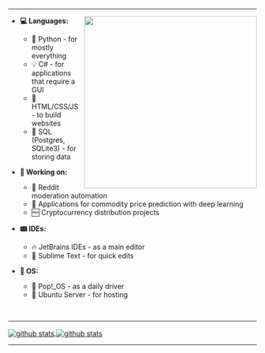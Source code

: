 

<!--
**MiranDaniel/MiranDaniel** is a ✨ _special_ ✨ repository because its `README.md` (this file) appears on your GitHub profile.

Here are some ideas to get you started:

- 🔭 I’m currently working on ...
- 🌱 I’m currently learning ...
- 👯 I’m looking to collaborate on ...
- 🤔 I’m looking for help with ...
- 💬 Ask me about ...
- 📫 How to reach me: ...
- 😄 Pronouns: ...
- ⚡ Fun fact: ...
-->
---
<img align="right" src="https://github.githubassets.com/images/modules/site/home/astro-mona.svg" width=350>

* **💻 Languages:**
    - 🐍 Python - for mostly everything
    - 💡 C# - for applications that require a GUI
    - 📡 HTML/CSS/JS - to build websites
    - 💾 SQL (Postgres, SQLite3) - for storing data

* **👷 Working on:**
    - 🔨 Reddit moderation automation
    - 💸 Applications for commodity price prediction with deep learning
    - 🆓 Cryptocurrency distribution projects

* **📟 IDEs:**
    - 🔥 JetBrains IDEs - as a main editor
    - 💨 Sublime Text - for quick edits

* **🐧 OS:**
    - 🍿 Pop\!\_OS - as a daily driver
    - 👻 Ubuntu Server - for hosting

<br>

---

<a href="">
  <img align="center" src="https://github-readme-stats.vercel.app/api?username=mirandaniel&show_icons=true?count_private=true" alt="github stats" />
</a>
<a href="">
  <img align="center" src="https://github-readme-stats.vercel.app/api/top-langs/?username=mirandaniel&layout=compact" alt="github stats" />
</a>

---
